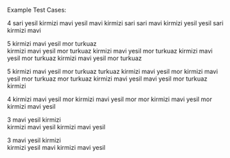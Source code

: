 Example Test Cases:

4
sari yesil kirmizi mavi
yesil mavi kirmizi sari
sari mavi kirmizi yesil
yesil sari kirmizi mavi

5
kirmizi mavi yesil mor turkuaz    
kirmizi mavi yesil mor turkuaz
kirmizi mavi yesil mor turkuaz
kirmizi mavi yesil mor turkuaz
kirmizi mavi yesil mor turkuaz

5
kirmizi mavi yesil mor turkuaz
turkuaz kirmizi mavi yesil mor
kirmizi mavi yesil mor turkuaz
mor turkuaz kirmizi mavi yesil 
mavi yesil mor turkuaz kirmizi

4
kirmizi mavi yesil mor
kirmizi mavi yesil mor
mor kirmizi mavi yesil
mor kirmizi mavi yesil

3
mavi yesil kirmizi     
kirmizi mavi yesil
kirmizi mavi yesil

3
mavi yesil kirmizi     
kirmizi yesil mavi
kirmizi mavi yesil

